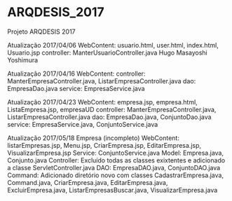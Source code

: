 # ARQDESIS_2017
Projeto ARQDESIS 2017

Atualização 2017/04/06
WebContent: usuario.html, user.html, index.html, Usuario.jsp
controller: ManterUsuarioController.java
Hugo Masayoshi Yoshimura

Atualização 2017/04/16
WebContent: 
controller: ManterEmpresaController.java, ListarEmpresaController.java
dao:        EmpresaDao.java
service:    EmpresaService.java

Atualização 2017/04/23
WebContent: empresa.jsp, empresa.html, ListaEmpresa.jsp, empresaUD
controller: ManterEmpresaController.java, ListarEmpresaController.java
dao:        EmpresaDao.java, ConjuntoDao.java
service:    EmpresaService.java, ConjuntoService.java

Atualização 2017/05/18
Empresa (incompleto)
WebContent: listarEmpresas.jsp, Menu.jsp, CriarEmpresa.jsp, EditarEmpresa.jsp, VisualizarEmpresa.jsp
Service: ConjuntoService.java
Model: Empresa.java, Conjunto.java
Controller: Excluído todas as classes exixtentes e adicionado a classe ServletController.java
DAO: EmpresaDAO.java, ConjuntoDAO.java
Command: Adicionado diretório novo com classes CadastrarEmpresa.java, Command.java, CriarEmpresa.java, EditarEmpresa.java, ExcluirEmpresa.java, ListarEmpresasBuscar.java, VisualizarEmpresa.java

